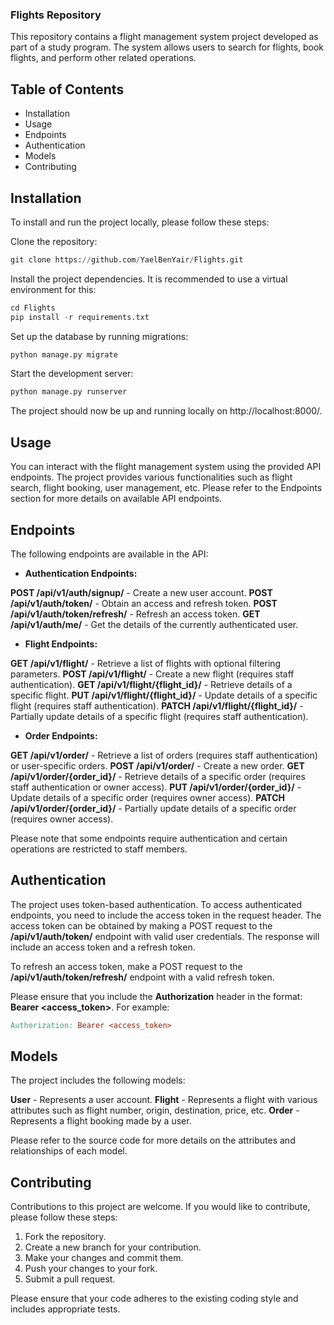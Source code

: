 ### Flights Repository
This repository contains a flight management system project developed as part of a study program. The system allows users to search for flights, book flights, and perform other related operations.

## Table of Contents
- Installation
- Usage
- Endpoints
- Authentication
- Models
- Contributing


## Installation
To install and run the project locally, please follow these steps:

Clone the repository:
```python
git clone https://github.com/YaelBenYair/Flights.git
```

Install the project dependencies. It is recommended to use a virtual environment for this:
```python
cd Flights
pip install -r requirements.txt
```

Set up the database by running migrations:
```python
python manage.py migrate
```

Start the development server:
```python
python manage.py runserver
```

The project should now be up and running locally on http://localhost:8000/.

## Usage
You can interact with the flight management system using the provided API endpoints. The project provides various functionalities such as flight search, flight booking, user management, etc. Please refer to the Endpoints section for more details on available API endpoints.

## Endpoints
The following endpoints are available in the API:

- **Authentication Endpoints:**

**POST /api/v1/auth/signup/** - Create a new user account.
**POST /api/v1/auth/token/** - Obtain an access and refresh token.
**POST /api/v1/auth/token/refresh/** - Refresh an access token.
**GET /api/v1/auth/me/** - Get the details of the currently authenticated user.

- **Flight Endpoints:**

**GET /api/v1/flight/** - Retrieve a list of flights with optional filtering parameters.
**POST /api/v1/flight/** - Create a new flight (requires staff authentication).
**GET /api/v1/flight/{flight_id}/** - Retrieve details of a specific flight.
**PUT /api/v1/flight/{flight_id}/** - Update details of a specific flight (requires staff authentication).
**PATCH /api/v1/flight/{flight_id}/** - Partially update details of a specific flight (requires staff authentication).

- **Order Endpoints:**

**GET /api/v1/order/** - Retrieve a list of orders (requires staff authentication) or user-specific orders.
**POST /api/v1/order/** - Create a new order.
**GET /api/v1/order/{order_id}/** - Retrieve details of a specific order (requires staff authentication or owner access).
**PUT /api/v1/order/{order_id}/** - Update details of a specific order (requires owner access).
**PATCH /api/v1/order/{order_id}/** - Partially update details of a specific order (requires owner access).

Please note that some endpoints require authentication and certain operations are restricted to staff members.

## Authentication
The project uses token-based authentication. To access authenticated endpoints, you need to include the access token in the request header. The access token can be obtained by making a POST request to the **/api/v1/auth/token/** endpoint with valid user credentials. The response will include an access token and a refresh token.

To refresh an access token, make a POST request to the **/api/v1/auth/token/refresh/** endpoint with a valid refresh token.

Please ensure that you include the **Authorization** header in the format: **Bearer <access_token>**. For example:

```makefile
Authorization: Bearer <access_token>
```

## Models
The project includes the following models:

**User** - Represents a user account.
**Flight** - Represents a flight with various attributes such as flight number, origin, destination, price, etc.
**Order** - Represents a flight booking made by a user.

Please refer to the source code for more details on the attributes and relationships of each model.

## Contributing
Contributions to this project are welcome. If you would like to contribute, please follow these steps:

1. Fork the repository.
2. Create a new branch for your contribution.
3. Make your changes and commit them.
4. Push your changes to your fork.
5. Submit a pull request.

Please ensure that your code adheres to the existing coding style and includes appropriate tests.

